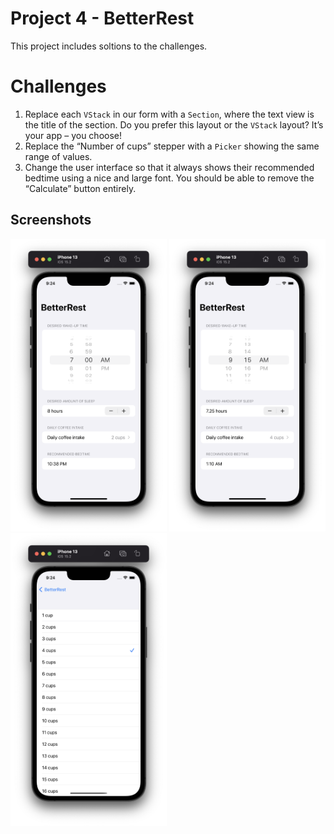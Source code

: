 # Project 4 - BetterRest

This project includes soltions to the challenges.

# Challenges
1. Replace each `VStack` in our form with a `Section`, where the text view is the title of the section. Do you prefer this layout or the `VStack` layout? It’s your app – you choose!
2. Replace the “Number of cups” stepper with a `Picker` showing the same range of values.
3. Change the user interface so that it always shows their recommended bedtime using a nice and large font. You should be able to remove the “Calculate” button entirely.

## Screenshots

<div>
  <img src="https://github.com/AnxietyMedicine/100DaysOfSwiftUI/blob/main/06-Project-4-BetterRest/Screenshots/Project%204%20-%201.png" width="250">
  <img src="https://github.com/AnxietyMedicine/100DaysOfSwiftUI/blob/main/06-Project-4-BetterRest/Screenshots/Project%204%20-%202.png" width="250">
  <img src="https://github.com/AnxietyMedicine/100DaysOfSwiftUI/blob/main/06-Project-4-BetterRest/Screenshots/Project%204%20-%203.png" width="250">
</div>
